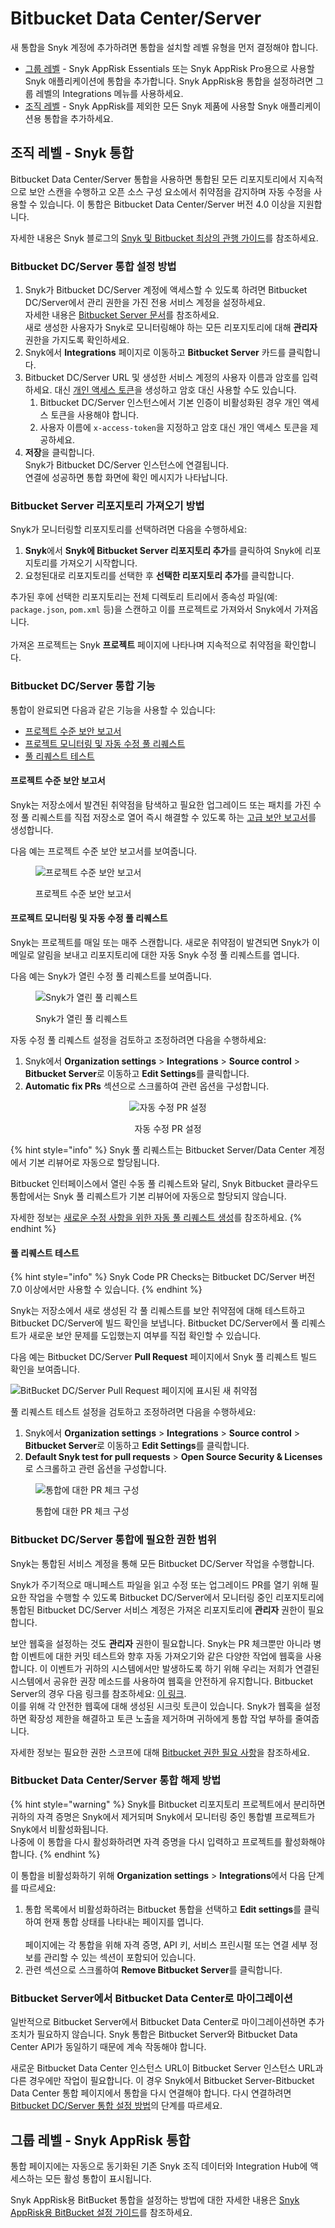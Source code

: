 # Bitbucket Data Center/Server

새 통합을 Snyk 계정에 추가하려면 통합을 설치할 레벨 유형을 먼저 결정해야 합니다.

- [그룹 레벨](bitbucket-data-center-server.md#group-level-snyk-apprisk-integrations) - Snyk AppRisk Essentials 또는 Snyk AppRisk Pro용으로 사용할 Snyk 애플리케이션에 통합을 추가합니다. Snyk AppRisk용 통합을 설정하려면 그룹 레벨의 Integrations 메뉴를 사용하세요.
- [조직 레벨](bitbucket-data-center-server.md#organization-level-snyk-integrations) - Snyk AppRisk를 제외한 모든 Snyk 제품에 사용할 Snyk 애플리케이션용 통합을 추가하세요.

## 조직 레벨 - Snyk 통합

Bitbucket Data Center/Server 통합을 사용하면 통합된 모든 리포지토리에서 지속적으로 보안 스캔을 수행하고 오픈 소스 구성 요소에서 취약점을 감지하며 자동 수정을 사용할 수 있습니다. 이 통합은 Bitbucket Data Center/Server 버전 4.0 이상을 지원합니다.

자세한 내용은 Snyk 블로그의 [Snyk 및 Bitbucket 최상의 관행 가이드](https://snyk.io/blog/snyk-bitbucket-best-practices-cheat-sheet/)를 참조하세요.

### Bitbucket DC/Server 통합 설정 방법

1. Snyk가 Bitbucket DC/Server 계정에 액세스할 수 있도록 하려면 Bitbucket DC/Server에서 관리 권한을 가진 전용 서비스 계정을 설정하세요.\
   자세한 내용은 [Bitbucket Server 문서](https://confluence.atlassian.com/bitbucketserver/users-and-groups-776640439.html#Usersandgroups-Creatingauser)를 참조하세요.\
   새로 생성한 사용자가 Snyk로 모니터링해야 하는 모든 리포지토리에 대해 **관리자** 권한을 가지도록 확인하세요.
2. Snyk에서 **Integrations** 페이지로 이동하고 **Bitbucket Server** 카드를 클릭합니다.
3. Bitbucket DC/Server URL 및 생성한 서비스 계정의 사용자 이름과 암호를 입력하세요. 대신 [개인 액세스 토큰](https://confluence.atlassian.com/bitbucketserver075/personal-access-tokens-1018784848.html)을 생성하고 암호 대신 사용할 수도 있습니다.
   1. Bitbucket DC/Server 인스턴스에서 기본 인증이 비활성화된 경우 개인 액세스 토큰을 사용해야 합니다.
   2. 사용자 이름에 `x-access-token`을 지정하고 암호 대신 개인 액세스 토큰을 제공하세요.
4. **저장**을 클릭합니다.\
   Snyk가 Bitbucket DC/Server 인스턴스에 연결됩니다.\
   연결에 성공하면 통합 화면에 확인 메시지가 나타납니다.

### Bitbucket Server 리포지토리 가져오기 방법

Snyk가 모니터링할 리포지토리를 선택하려면 다음을 수행하세요:

1. **Snyk**에서 **Snyk에 Bitbucket Server 리포지토리 추가**를 클릭하여 Snyk에 리포지토리를 가져오기 시작합니다.
2. 요청된대로 리포지토리를 선택한 후 **선택한 리포지토리 추가**를 클릭합니다.

추가된 후에 선택한 리포지토리는 전체 디렉토리 트리에서 종속성 파일(예: `package.json`, `pom.xml` 등)을 스캔하고 이를 프로젝트로 가져와서 Snyk에서 가져옵니다.\
\
가져온 프로젝트는 Snyk **프로젝트** 페이지에 나타나며 지속적으로 취약점을 확인합니다.

### Bitbucket DC/Server 통합 기능

통합이 완료되면 다음과 같은 기능을 사용할 수 있습니다:

- [프로젝트 수준 보안 보고서](bitbucket-data-center-server.md#project-level-security-reports)
- [프로젝트 모니터링 및 자동 수정 풀 리퀘스트](bitbucket-data-center-server.md#projects-monitoring-and-automatic-fix-pull-requests)
- [풀 리퀘스트 테스트](bitbucket-data-center-server.md#pull-request-testing)

#### **프로젝트 수준 보안 보고서**

Snyk는 저장소에서 발견된 취약점을 탐색하고 필요한 업그레이드 또는 패치를 가진 수정 풀 리퀘스트를 직접 저장소로 열어 즉시 해결할 수 있도록 하는 [고급 보안 보고서](../../manage-issues/reporting/legacy-reports/legacy-reports-overview.md)를 생성합니다.

다음 예는 프로젝트 수준 보안 보고서를 보여줍니다.

<figure><img src="../../.gitbook/assets/project_lvl_security_rpt-18july2022.png" alt="프로젝트 수준 보안 보고서"><figcaption><p>프로젝트 수준 보안 보고서</p></figcaption></figure>

#### **프로젝트 모니터링 및 자동 수정 풀 리퀘스트**

Snyk는 프로젝트를 매일 또는 매주 스캔합니다. 새로운 취약점이 발견되면 Snyk가 이메일로 알림을 보내고 리포지토리에 대한 자동 Snyk 수정 풀 리퀘스트를 엽니다.

다음 예는 Snyk가 열린 수정 풀 리퀘스트를 보여줍니다.

<figure><img src="../../.gitbook/assets/666.png" alt="Snyk가 열린 풀 리퀘스트"><figcaption><p>Snyk가 열린 풀 리퀘스트</p></figcaption></figure>

자동 수정 풀 리퀘스트 설정을 검토하고 조정하려면 다음을 수행하세요:

1. Snyk에서 **Organization settings** > **Integrations** > **Source control** > **Bitbucket Server**로 이동하고 **Edit Settings**를 클릭합니다.
2. **Automatic fix PRs** 섹션으로 스크롤하여 관련 옵션을 구성합니다.

<div align="center"><figure><img src="../../.gitbook/assets/integ-settings-auto-fix-pr-bitbucket-server.png" alt="자동 수정 PR 설정"><figcaption><p>자동 수정 PR 설정</p></figcaption></figure></div>

{% hint style="info" %}
Snyk 풀 리퀘스트는 Bitbucket Server/Data Center 계정에서 기본 리뷰어로 자동으로 할당됩니다.

Bitbucket 인터페이스에서 열린 수동 풀 리퀘스트와 달리, Snyk Bitbucket 클라우드 통합에서는 Snyk 풀 리퀘스트가 기본 리뷰어에 자동으로 할당되지 않습니다.

자세한 정보는 [새로운 수정 사항을 위한 자동 풀 리퀘스트 생성](../../scan-with-snyk/pull-requests/snyk-pull-or-merge-requests/create-automatic-prs-for-new-fixes-fix-prs.md)를 참조하세요.
{% endhint %}

#### **풀 리퀘스트 테스트**

{% hint style="info" %}
Snyk Code PR Checks는 Bitbucket DC/Server 버전 7.0 이상에서만 사용할 수 있습니다.
{% endhint %}

Snyk는 저장소에서 새로 생성된 각 풀 리퀘스트를 보안 취약점에 대해 테스트하고 Bitbucket DC/Server에 빌드 확인을 보냅니다. Bitbucket DC/Server에서 풀 리퀘스트가 새로운 보안 문제를 도입했는지 여부를 직접 확인할 수 있습니다.

다음 예는 Bitbucket DC/Server **Pull Request** 페이지에서 Snyk 풀 리퀘스트 빌드 확인을 보여줍니다.

![BitBucket DC/Server Pull Request 페이지에 표시된 새 취약점](../../.gitbook/assets/888.png)

풀 리퀘스트 테스트 설정을 검토하고 조정하려면 다음을 수행하세요:

1. Snyk에서 **Organization settings** > **Integrations** > **Source control** > **Bitbucket Server**로 이동하고 **Edit Settings**를 클릭합니다.
2. **Default Snyk test for pull requests** > **Open Source Security & Licenses**로 스크롤하고 관련 옵션을 구성합니다.

<div align="left"><figure><img src="../../.gitbook/assets/Screenshot 2023-05-02 at 11.21.53.png" alt="통합에 대한 PR 체크 구성"><figcaption><p>통합에 대한 PR 체크 구성</p></figcaption></figure></div>

### Bitbucket DC/Server 통합에 필요한 권한 범위

Snyk는 통합된 서비스 계정을 통해 모든 Bitbucket DC/Server 작업을 수행합니다.

Snyk가 주기적으로 매니페스트 파일을 읽고 수정 또는 업그레이드 PR를 열기 위해 필요한 작업을 수행할 수 있도록 Bitbucket DC/Server에서 모니터링 중인 리포지토리에 통합된 Bitbucket DC/Server 서비스 계정은 가져온 리포지토리에 **관리자** 권한이 필요합니다.

보안 웹훅을 설정하는 것도 **관리자** 권한이 필요합니다. Snyk는 PR 체크뿐만 아니라 병합 이벤트에 대한 커밋 테스트와 향후 자동 가져오기와 같은 다양한 작업에 웹훅을 사용합니다. 이 이벤트가 귀하의 시스템에서만 발생하도록 하기 위해 우리는 저희가 연결된 시스템에서 공유한 권장 메소드를 사용하여 웹훅을 안전하게 유지합니다. Bitbucket Server의 경우 다음 링크를 참조하세요: [이 링크](https://urldefense.proofpoint.com/v2/url?u=https-3A__confluence.atlassian.com_bitbucketserver_manage-2Dwebhooks-2D938025878.html-23Managewebhooks-2DwebhooksecretsSecuringyourwebhook\&d=DwMGaQ\&c=wwDYKmuffy0jxUGHACmjf&r=Ck2O4F9WHPBs7KXjKQbW8v6LYdkZzI7TbBwtHf0DvoQ\&m=aKqZjXlWOErUgMQ_jsYYcqqKiHpEYfZS1BT-ru1umJEnIorIvvNt1QshbHugekFP\&s=khA_g0Unp0YP0qTeBtQyma-KHpa1vgWwT0kzcA5tQr0\&e=).\
이를 위해 각 안전한 웹훅에 대해 생성된 시크릿 토큰이 있습니다. Snyk가 웹훅을 설정하면 확장성 제한을 해결하고 토큰 노출을 제거하며 귀하에게 통합 작업 부하를 줄여줍니다.

자세한 정보는 필요한 권한 스코프에 대해 [Bitbucket 권한 필요 사항](./#bitbucket-permission-requirements)을 참조하세요.

### **Bitbucket Data Center/Server 통합 해제 방법**

{% hint style="warning" %}
Snyk를 Bitbucket 리포지토리 프로젝트에서 분리하면 귀하의 자격 증명은 Snyk에서 제거되며 Snyk에서 모니터링 중인 통합별 프로젝트가 Snyk에서 비활성화됩니다.\
나중에 이 통합을 다시 활성화하려면 자격 증명을 다시 입력하고 프로젝트를 활성화해야 합니다.
{% endhint %}

이 통합을 비활성화하기 위해 **Organization settings** > **Integrations**에서 다음 단계를 따르세요:

1. 통합 목록에서 비활성화하려는 Bitbucket 통합을 선택하고 **Edit settings**를 클릭하여 현재 통합 상태를 나타내는 페이지를 엽니다.\
   \
   페이지에는 각 통합을 위해 자격 증명, API 키, 서비스 프린시펄 또는 연결 세부 정보를 관리할 수 있는 섹션이 포함되어 있습니다.
2. 관련 섹션으로 스크롤하여 **Remove Bitbucket Server**를 클릭합니다.

### Bitbucket Server에서 Bitbucket Data Center로 마이그레이션

일반적으로 Bitbucket Server에서 Bitbucket Data Center로 마이그레이션하면 추가 조치가 필요하지 않습니다. Snyk 통합은 Bitbucket Server와 Bitbucket Data Center API가 동일하기 때문에 계속 작동해야 합니다.

새로운 Bitbucket Data Center 인스턴스 URL이 Bitbucket Server 인스턴스 URL과 다른 경우에만 작업이 필요합니다. 이 경우 Snyk에서 Bitbucket Server-Bitbucket Data Center 통합 페이지에서 통합을 다시 연결해야 합니다. 다시 연결하려면 [Bitbucket DC/Server 통합 설정 방법](bitbucket-data-center-server.md#how-to-set-up-a-bitbucket-dc-server-integration)의 단계를 따르세요.

## 그룹 레벨 - Snyk AppRisk 통합

통합 페이지에는 자동으로 동기화된 기존 Snyk 조직 데이터와 Integration Hub에 액세스하는 모든 활성 통합이 표시됩니다.

Snyk AppRisk용 BitBucket 통합을 설정하는 방법에 대한 자세한 내용은 [Snyk AppRisk용 BitBucket 설정 가이드](bitbucket-cloud.md#bitbucket-setup-guide)를 참조하세요.